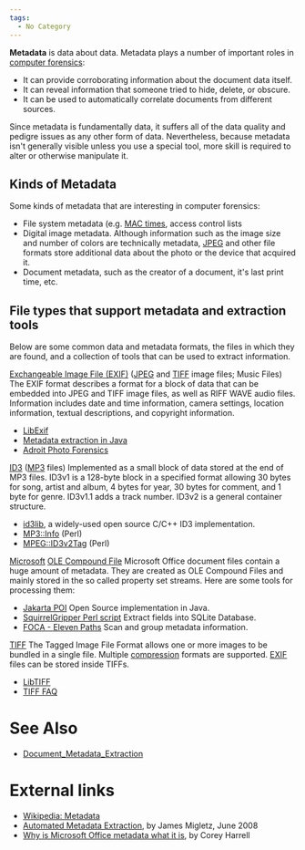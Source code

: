```yaml
---
tags:
  - No Category
---
```

**Metadata** is data about data. Metadata plays a number of important
roles in [computer forensics](computer_forensics.md):

- It can provide corroborating information about the document data
  itself.
- It can reveal information that someone tried to hide, delete, or
  obscure.
- It can be used to automatically correlate documents from different
  sources.

Since metadata is fundamentally data, it suffers all of the data quality
and pedigre issues as any other form of data. Nevertheless, because
metadata isn't generally visible unless you use a special tool, more
skill is required to alter or otherwise manipulate it.

## Kinds of Metadata

Some kinds of metadata that are interesting in computer forensics:

- File system metadata (e.g. [MAC times](mac_times.md), access control lists
- Digital image metadata. Although information such as the image size
  and number of colors are technically metadata, [JPEG](jpeg.md)
  and other file formats store additional data about the photo or the
  device that acquired it.
- Document metadata, such as the creator of a document, it's last print
  time, etc.

## File types that support metadata and extraction tools

Below are some common data and metadata formats, the files in which they
are found, and a collection of tools that can be used to extract
information.

[Exchangeable Image File (EXIF)](exif.md) ([JPEG](jpeg.md) and [TIFF](tiff.md) image files; Music Files)
The EXIF format describes a format for a block of data that can be embedded into JPEG
and TIFF image files, as well as RIFF WAVE audio
files. Information includes date and time information, camera settings,
location information, textual descriptions, and copyright information.

- [LibExif](libexif.md)
- [Metadata extraction in Java](https://drewnoakes.com/code/exif/)
- [Adroit Photo Forensics](adroit_photo_forensics.md)

<!-- -->

[ID3](id3.md) ([MP3](mp3.md) files)
Implemented as a small block of data stored at the end of MP3 files. ID3v1 is a
128-byte block in a specified format allowing 30 bytes for song, artist and
album, 4 bytes for year, 30 bytes for comment, and 1 byte for genre. ID3v1.1
adds a track number. ID3v2 is a general container structure.

- [id3lib](https://id3lib.sourceforge.net/), a widely-used open source
  C/C++ ID3 implementation.
- [MP3::Info](https://metacpan.org/dist/MP3-Info) (Perl)
- [MPEG::ID3v2Tag](https://metacpan.org/dist/MPEG-ID3v2Tag) (Perl)

<!-- -->

[Microsoft](microsoft.md) [OLE Compound File](ole_compound_file.md)
Microsoft Office document files contain a huge amount of metadata. They
are created as OLE Compound Files and mainly stored in the so called
property set streams. Here are some tools for processing them:

- [Jakarta POI](https://poi.apache.org/index.html) Open Source
  implementation in Java.
- [SquirrelGripper Perl script](https://cheeky4n6monkey.blogspot.com/2012/05/perl-script-plays-matchmaker-with.html)
  Extract fields into SQLite Database.
- [FOCA - Eleven Paths](https://www.elevenpaths.com/labstools/foca/index.html)
  Scan and group metadata information.

<!-- -->

[TIFF](tiff.md)
The Tagged Image File Format allows one or more images to be bundled in a
single file. Multiple [compression](compression.md) formats are supported.
[EXIF](exif.md) files can be stored inside TIFFs.

- [LibTIFF](http://www.libtiff.org/)
- [TIFF FAQ](https://www.awaresystems.be/imaging/tiff/faq.html)

# See Also

* [Document_Metadata_Extraction](document_metadata_extraction.md)

# External links

- [Wikipedia: Metadata](https://en.wikipedia.org/wiki/Metadata)
- [Automated Metadata Extraction](https://simson.net/clips/students/08Jun_Migletz.pdf),
  by James Migletz, June 2008
- [Why is Microsoft Office metadata what it is](https://journeyintoir.blogspot.com/2011/06/why-is-it-what-it-is.html),
  by Corey Harrell

